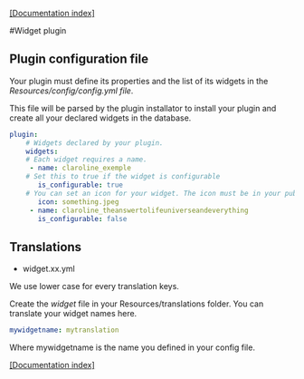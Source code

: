 [[Documentation index]][1]

#Widget plugin

## Plugin configuration file

Your plugin must define its properties and the list of its widgets in the
*Resources/config/config.yml file*.

This file will be parsed by the plugin installator to install your plugin and
create all your declared widgets in the database.

```yml
plugin:
    # Widgets declared by your plugin.
    widgets:
    # Each widget requires a name.
     - name: claroline_exemple
    # Set this to true if the widget is configurable
       is_configurable: true
    # You can set an icon for your widget. The icon must be in your public/images/icons folder.
       icon: something.jpeg
     - name: claroline_theanswertolifeuniverseandeverything
       is_configurable: false
```

## Translations

* widget.xx.yml

We use lower case for every translation keys.

Create the *widget* file in your Resources/translations folder.
You can translate your widget names here.

```yml
mywidgetname: mytranslation
```

Where mywidgetname is the name you defined in your config file.

[[Documentation index]][1]

[1]: ../../index.md
